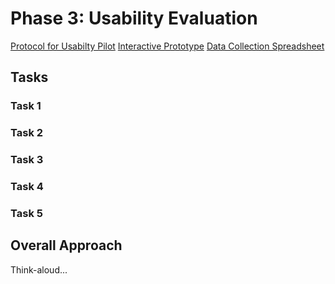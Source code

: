 # Phase 3: Usability Evaluation

[Protocol for Usabilty Pilot](assets/protocol.pdf "Protocol PDF")
[Interactive Prototype](https://xd.adobe.com/view/4f3767a8-1a39-4d30-8b8f-bbb8c757abb1-1a64/ "Adobe XD Prototype")
[Data Collection Spreadsheet](https://docs.google.com/spreadsheets/d/1pd66Uxn9IHyiqOfUySfKayiyNx1X-2WQLnSI01M5ByY/edit?usp=sharing "Goole SpreadSheet for Data Collection")

## Tasks
### Task 1

### Task 2

### Task 3

### Task 4

### Task 5

## Overall Approach

Think-aloud...



